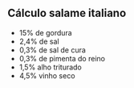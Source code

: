 ## Cálculo salame italiano

- 15% de gordura
- 2,4% de sal
- 0,3% de sal de cura
- 0,3% de pimenta do reino
- 1,5% alho triturado
- 4,5% vinho seco
